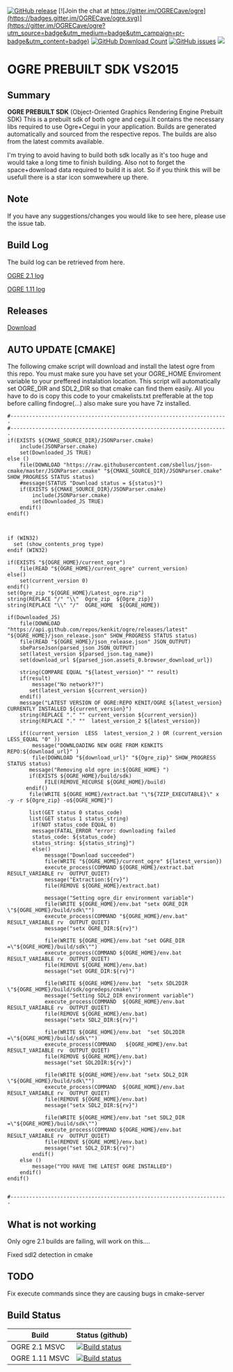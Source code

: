 [![GitHub release](https://img.shields.io/github/release/kenkit/ogre.svg)]()
[![Join the chat at https://gitter.im/OGRECave/ogre](https://badges.gitter.im/OGRECave/ogre.svg)](https://gitter.im/OGRECave/ogre?utm_source=badge&utm_medium=badge&utm_campaign=pr-badge&utm_content=badge)
[![GitHub Download Count](https://github-basic-badges.herokuapp.com/downloads/kenkit/ogre/total.svg)](https://github.com/kenkit/ogre/releases)
[![GitHub issues](https://img.shields.io/github/issues-raw/kenkit/ogre.svg)]()
![](Docs/ogre-logo-wetfloor.gif)


# OGRE PREBUILT SDK VS2015
## Summary
**OGRE PREBUILT SDK**
(Object-Oriented Graphics Rendering Engine Prebuilt SDK) 
This is a prebuilt sdk of both ogre and cegui.It contains the necessary libs required to use Ogre+Cegui in your application. 
Builds are generated automatically and sourced from the respective repos.
The builds are also from the latest commits available.

I'm trying to avoid having to build both sdk locally as it's too huge and would take a long time to finish building.
Also not to forget the space+download data required to build it is alot.
So if you think this will be usefull there is a star icon somwewhere up there.

## Note
If you have any suggestions/changes you would like to see here, please use the issue tab.

## Build Log
The build log can be retrieved from here.

[OGRE 2.1  log](https://ci.appveyor.com/project/kenkit/ogre-6fnyg?fullLog=true)

[OGRE 1.11 log](https://ci.appveyor.com/project/kenkit/ogre-mm8lb?fullLog=true)

## Releases
[Download](https://github.com/kenkit/ogre/releases)

## AUTO UPDATE [CMAKE]
The following cmake script will download and install the latest ogre from this repo.
You must make sure you have set your OGRE_HOME Enviroment variable to your preffered instalation location.
This script will automatically set OGRE_DIR and SDL2_DIR so that cmake can find them easily.
All you have to do is copy this code to your cmakelists.txt prefferable at the top before calling findogre(...) also make sure you have 7z installed.

```
#----------------------------------------------------------------------
#----------------------------------------------------------------------
if(EXISTS ${CMAKE_SOURCE_DIR}/JSONParser.cmake)
    include(JSONParser.cmake)
    set(Downloaded_JS TRUE)
else ()
    file(DOWNLOAD "https://raw.githubusercontent.com/sbellus/json-cmake/master/JSONParser.cmake" "${CMAKE_SOURCE_DIR}/JSONParser.cmake" SHOW_PROGRESS STATUS status)
    #message(STATUS "Download status = ${status}")
    if(EXISTS ${CMAKE_SOURCE_DIR}/JSONParser.cmake)
        include(JSONParser.cmake)
        set(Downloaded_JS TRUE)
    endif()
endif()



if (WIN32)
  set (show_contents_prog type)
endif (WIN32)

if(EXISTS "${OGRE_HOME}/current_ogre")
    file(READ "${OGRE_HOME}/current_ogre" current_version)
else()
    set(current_version 0)
endif()
set(Ogre_zip "${OGRE_HOME}/Latest_ogre.zip")
string(REPLACE "/" "\\"  Ogre_zip  ${Ogre_zip})
string(REPLACE "\\" "/"  OGRE_HOME  ${OGRE_HOME})

if(Downloaded_JS)
    file(DOWNLOAD "https://api.github.com/repos/kenkit/ogre/releases/latest" "${OGRE_HOME}/json_release.json" SHOW_PROGRESS STATUS status)
    file(READ "${OGRE_HOME}/json_release.json" JSON_OUTPUT)
    sbeParseJson(parsed_json JSON_OUTPUT)
    set(latest_version ${parsed_json.tag_name})
    set(download_url ${parsed_json.assets_0.browser_download_url}) 

    string(COMPARE EQUAL "${latest_version}" "" result)
    if(result)
        message("No network??")  
       set(latest_version ${current_version})
    endif()
    message("LATEST VERSION OF OGRE:REPO KENIT/OGRE ${latest_version} CURRENTLY INSTALLED ${current_version}")
    string(REPLACE "." "" current_version ${current_version})
    string(REPLACE "." ""  latest_version_2 ${latest_version})
  
    if((current_version  LESS  latest_version_2 ) OR (current_version LESS_EQUAL "0" ))
        message("DOWNLOADING NEW OGRE FROM KENKITS REPO:${download_url}" )
        file(DOWNLOAD "${download_url}" "${Ogre_zip}" SHOW_PROGRESS STATUS status)
       message("Removing old ogre in:${OGRE_HOME} ")
       if(EXISTS ${OGRE_HOME}/build/sdk)
            FILE(REMOVE_RECURSE ${OGRE_HOME}/build)
      endif()
       file(WRITE ${OGRE_HOME}/extract.bat "\"${7ZIP_EXECUTABLE}\" x  -y -r ${Ogre_zip} -o${OGRE_HOME}")

       list(GET status 0 status_code)
       list(GET status 1 status_string)
        if(NOT status_code EQUAL 0)
        message(FATAL_ERROR "error: downloading failed
        status_code: ${status_code}
        status_string: ${status_string}")
        else()
            message("Download succeeded")
            file(WRITE "${OGRE_HOME}/current_ogre" ${latest_version})
            execute_process(COMMAND ${OGRE_HOME}/extract.bat RESULT_VARIABLE rv  OUTPUT_QUIET)
            message("Extraction:${rv}")
            file(REMOVE ${OGRE_HOME}/extract.bat)

            message("Setting ogre_dir environment variable")
            file(WRITE ${OGRE_HOME}/env.bat "setx OGRE_DIR \"${OGRE_HOME}/build/sdk\"")
            execute_process(COMMAND "${OGRE_HOME}/env.bat"  RESULT_VARIABLE rv  OUTPUT_QUIET)  
            message("setx OGRE_DIR:${rv}")

            file(WRITE ${OGRE_HOME}/env.bat "set OGRE_DIR =\"${OGRE_HOME}/build/sdk\"")
            execute_process(COMMAND ${OGRE_HOME}/env.bat  RESULT_VARIABLE rv  OUTPUT_QUIET)
            file(REMOVE ${OGRE_HOME}/env.bat)
            message("set OGRE_DIR:${rv}")

            file(WRITE ${OGRE_HOME}/env.bat  "setx SDL2DIR \"${OGRE_HOME}/build/sdk/ogredeps/cmake\"")
            message("Setting SDL2_DIR environment variable")
            execute_process(COMMAND  ${OGRE_HOME}/env.bat RESULT_VARIABLE rv  OUTPUT_QUIET) 
            file(REMOVE ${OGRE_HOME}/env.bat) 
            message("setx SDL2_DIR:${rv}")

            file(WRITE ${OGRE_HOME}/env.bat  "set SDL2DIR =\"${OGRE_HOME}/build/sdk\"")
            execute_process(COMMAND   ${OGRE_HOME}/env.bat  RESULT_VARIABLE rv  OUTPUT_QUIET) 
            file(REMOVE ${OGRE_HOME}/env.bat) 
            message("set SDL2DIR:${rv}")

            file(WRITE ${OGRE_HOME}/env.bat "setx SDL2_DIR \"${OGRE_HOME}/build/sdk\"")
            execute_process(COMMAND  ${OGRE_HOME}/env.bat  RESULT_VARIABLE rv  OUTPUT_QUIET) 
            file(REMOVE ${OGRE_HOME}/env.bat)
            message("setx SDL2_DIR:${rv}")

            file(WRITE ${OGRE_HOME}/env.bat "set SDL2_DIR =\"${OGRE_HOME}/build/sdk\"")
            execute_process(COMMAND ${OGRE_HOME}/env.bat  RESULT_VARIABLE rv  OUTPUT_QUIET)
            file(REMOVE ${OGRE_HOME}/env.bat)
            message("set SDL2_DIR:${rv}")
        endif()     
    else ()
        message("YOU HAVE THE LATEST OGRE INSTALLED")
    endif()
endif()


#----------------------------------------------------------------------
```
## What is not working
Only ogre 2.1 builds are failing, will work on this....

Fixed sdl2 detection in cmake

## TODO
Fix execute commands since they are causing bugs in cmake-server
## Build Status
| Build | Status (github) |
|-------|-----------------|
| OGRE 2.1 MSVC | [![Build status](https://ci.appveyor.com/api/projects/status/q4q8yqy7uad0utmd?svg=true)](https://ci.appveyor.com/project/kenkit/ogre-6fnyg)
| OGRE 1.11 MSVC | [![Build status](https://ci.appveyor.com/api/projects/status/s0l07pa1uo7coda2?svg=true)](https://ci.appveyor.com/project/kenkit/ogre-mm8lb)

